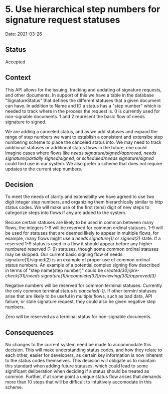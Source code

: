 # 5. Use hierarchical step numbers for signature request statuses

Date: 2021-03-26

## Status

Accepted

## Context

This API allows for the issuing, tracking and updating of signature requests, and other documents. In support of this we have a table in the database "SignatureStatus" that defines the different statuses that a given document can have. In addition to Name and ID a status has a "step number" which is needed to track where in the process the request is. 0 is currently used for non-signable documents. 1 and 2 represent the basic flow of needs signature to signed.

We are adding a canceled status, and as we add statuses and expand the range of step numbers we want to establish a consistent and extensibe step numbering scheme to place the canceled status into. We may need to track additional statuses or additional status flows in the future, one could imagine cases where flows like _needs signature/signed/approved_, _needs signature/partially signed/signed_, or _scheduled/needs signature/signed_ could find use in our system. We also prefer a scheme that does not require updates to the current step numbers.

## Decision

To meet the needs of clarity and extensibilty we have agreed to use two digit integer step numbers, and organizing them hierarchically similar to http status codes. We will make use of the first (tens) digit of new steps to categorize steps into flows if any are added to the system.

Becuse certain statuses are likely to be used in common between many flows, the integers 1-9 will be reserved for common ordinal statuses. 1-9 will be used for statuses that are deemed likely to appear in multiple flows, for example, many flows might use a _needs signature(1)_ or _signed(2)_ state. If a reserved 1-9 status is used in a flow it should appear before any higher numbered reserved (1-9) statuses, though some common ordinal statuses may be skipped. Our current basic signing flow of needs signature(1)/signed(2) is an example of proper use of common ordinal status numbers. An example of a potential complex signing flow described in terms of "step name(step number)" could be _created(30)/pre-check(31)/needs signature(1)/incomplete(32)/reviewing(33)/approved(3)_

Negative numbers will be reserved for common terminal statuses. Currently the only common terminal status is _canceled(-1)_. If other terminl statuses arise that are likely to be useful in multiple flows, such as bad data, API failure, or stale signature request, they could also be given negative step numbers.

Zero will be reserved as a terminal status for non-signable documents.

## Consequences

No changes to the current system need be made to accommodate this decision. This will make understanding status codes, and how they relate to each other, easier for developers, as certain key information is now inherent to the status codes themselves. This decision will obligate us to maintain this standard when adding future statuses, which could lead to some significant deliberation when deciding if a status should be treated as common. Further, if at some point a unique status flow arises that demands more than 10 steps that will be difficult to intuitively accomodate in this scheme.
